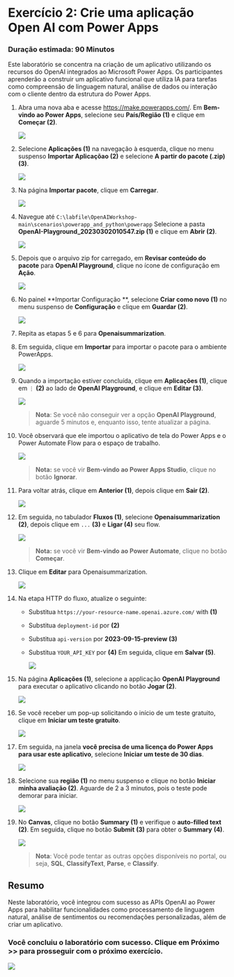 # Exercício 2: Crie uma aplicação Open AI com Power Apps

### Duração estimada: 90 Minutos

Este laboratório se concentra na criação de um aplicativo utilizando os recursos do OpenAI integrados ao Microsoft Power Apps. Os participantes aprenderão a construir um aplicativo funcional que utiliza IA para tarefas como compreensão de linguagem natural, análise de dados ou interação com o cliente dentro da estrutura do Power Apps.

1. Abra uma nova aba e acesse https://make.powerapps.com/. Em **Bem-vindo ao Power Apps**, selecione seu **País/Região (1)** e clique em **Começar (2)**. 

   ![](./images/30-7-25-l2-1.png)
     
2. Selecione **Aplicações (1)** na navegação à esquerda, clique no menu suspenso **Importar Aplicaçõao (2)** e selecione **A partir do pacote (.zip) (3)**.

    ![](./images/powerapps-import-2.png)

3. Na página **Importar pacote**, clique em **Carregar**.

    ![](./images/upload-importpackage-2.png)

4. Navegue até `C:\labfile\OpenAIWorkshop-main\scenarios\powerapp_and_python\powerapp` Selecione a pasta **OpenAI-Playground_20230302010547.zip (1)** e clique em **Abrir (2)**.

    ![](./images/openai-play-1.png)

5. Depois que o arquivo zip for carregado, em **Revisar conteúdo do pacote** para **OpenAI Playground**, clique no ícone de configuração em **Ação**.

     ![](./images/review-package-content-1.png)

6. No painel **Importar Configuração **, selecione **Criar como novo (1)** no menu suspenso de **Configuração** e clique em **Guardar (2)**.

      ![](./images/import-setup-2.png)

7. Repita as etapas 5 e 6 para **Openaisummarization**.

8. Em seguida, clique em **Importar** para importar o pacote para o ambiente PowerApps.

     ![](./images/30-7-25-l2-2.png)

9. Quando a importação estiver concluída, clique em **Aplicações (1)**, clique em `⋮` **(2)** ao lado de **OpenAI Playground**, e clique em **Editar (3)**.

      ![](./images/powerapps-apps-edit-2.png)

   >**Nota**: Se você não conseguir ver a opção **OpenAI Playground**, aguarde 5 minutos e, enquanto isso, tente atualizar a página.

10. Você observará que ele importou o aplicativo de tela do Power Apps e o Power Automate Flow para o espaço de trabalho.

      ![](./images/powerapps-apps-view-2.png)

      >**Nota:** se você vir **Bem-vindo ao Power Apps Studio**, clique no botão **Ignorar**.   

11. Para voltar atrás, clique em **Anterior (1)**, depois clique em **Sair (2)**.

      ![](./images/powerapps-apps-exit-2.png)

12. Em seguida, no tabulador **Fluxos (1)**, selecione **Openaisummarization (2)**, depois clique em `...` **(3)** e **Ligar (4)** seu flow.

      ![](./images/30-7-25-l2-3.png)

      >**Nota:** se você vir **Bem-vindo ao Power Automate**, clique no botão **Começar**.

13. Clique em **Editar** para Openaisummarization.

      ![](./images/flow-edit-2.png)

14. Na etapa HTTP do fluxo, atualize o seguinte:

      - Substitua `https://your-resource-name.openai.azure.com/` with **<inject key="OpenAIEndpoint" enableCopy="true"/> (1)**
      - Substitua `deployment-id` por **<inject key="openaimodulename" enableCopy="true"/> (2)**
      - Substitua `api-version` por **2023-09-15-preview (3)**
      - Substitua `YOUR_API_KEY` por **<inject key="OpenAIKey" enableCopy="true"/> (4)** Em seguida, clique em **Salvar (5)**.
        
         ![](./images/update-values-2.png)
   
15. Na página **Aplicações (1)**, selecione a applicação **OpenAI Playground** para executar o aplicativo clicando no botão **Jogar (2)**.

     ![](./images/canves-play-1.png)

16. Se você receber um pop-up solicitando o início de um teste gratuito, clique em **Iniciar um teste gratuito**.

      ![](./images/30-7-25-l2-4.png)

17. Em seguida, na janela **você precisa de uma licença do Power Apps para usar este aplicativo**, selecione **Iniciar um teste de 30 dias**.

      ![](./images/start-30-days-trial.png)

18. Selecione sua **região (1)** no menu suspenso e clique no botão **Iniciar minha avaliação (2)**. Aguarde de 2 a 3 minutos, pois o teste pode demorar para iniciar.

      ![](./images/start-my-review.png)
    
19. No **Canvas**, clique no botão **Summary** **(1)** e verifique o **auto-filled text** **(2)**. Em seguida, clique no botão **Submit** **(3)** para obter o **Summary** **(4)**.

     ![](./images/30-7-25-l2-5.png)

    > **Nota**: Você pode tentar as outras opções disponíveis no portal, ou seja, **SQL**, **ClassifyText**, **Parse**, e **Classify**.

## Resumo

Neste laboratório, você integrou com sucesso as APIs OpenAI ao Power Apps para habilitar funcionalidades como processamento de linguagem natural, análise de sentimentos ou recomendações personalizadas, além de criar um aplicativo.

### Você concluiu o laboratório com sucesso. Clique em Próximo >> para prosseguir com o próximo exercício.
 ![](./images/30-7-25-g5.png)
